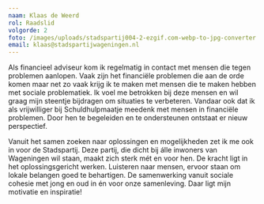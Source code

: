 ```yaml
---
naam: Klaas de Weerd
rol: Raadslid
volgorde: 2
foto: /images/uploads/stadspartij004-2-ezgif.com-webp-to-jpg-converter.jpg
email: klaas@stadspartijwageningen.nl
---
```

<!--StartFragment-->

Als financieel adviseur kom ik regelmatig in contact met mensen die tegen problemen aanlopen. Vaak zijn het financiële problemen die aan de orde komen maar net zo vaak krijg ik te maken met mensen die te maken hebben met sociale problematiek. Ik voel me betrokken bij deze mensen en wil graag mijn steentje bijdragen om situaties te verbeteren. Vandaar ook dat ik als vrijwilliger bij Schuldhulpmaatje meedenk met mensen in financiële problemen. Door hen te begeleiden en te ondersteunen ontstaat er nieuw perspectief.

Vanuit het samen zoeken naar oplossingen en mogelijkheden zet ik me ook in voor de Stadspartij. Deze partij, die dicht bij álle inwoners van Wageningen wil staan, maakt zich sterk mét en voor hen. De kracht ligt in het oplossingsgericht werken. Luisteren naar mensen, ervoor staan om lokale belangen goed te behartigen. De samenwerking vanuit sociale cohesie met jong en oud in én voor onze samenleving. Daar ligt mijn motivatie en inspiratie!

<!--EndFragment-->